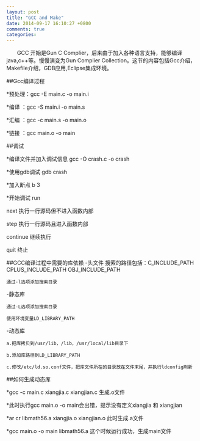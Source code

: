 ```yaml
---
layout: post
title: "GCC and Make"
date: 2014-09-17 16:10:27 +0800
comments: true
categories: 
---
```

&emsp;&emsp;GCC 开始是Gun C Complier，后来由于加入各种语言支持，能够编译java,c++等。慢慢演变为Gun Complier Collection。这节的内容包括Gcc介绍，Makefile介绍，GDB应用,Eclipse集成环境。

##Gcc编译过程

*预处理：gcc -E main.c -o main.i

*编译  ：gcc -S main.i -o main.s

*汇编  ：gcc -c main.s -o main.o

*链接  ：gcc main.o -o main

##调试

*编译文件并加入调试信息 gcc -O crash.c -o crash 

*使用gdb调试 gdb crash 

*加入断点 b 3
 
*开始调试 run

next 执行一行源码但不进入函数内部

step 执行一行源码且进入函数内部

continue 继续执行

quit 终止


##GCC编译过程中需要的库依赖
-头文件
    搜索的路径包括：C_INCLUDE_PATH  CPLUS_INCLUDE_PATH OBJ_INCLUDE_PATH

    通过-l选项添加搜索目录

-静态库

    通过-L选项添加搜索目录

    使用环境变量LD_LIBRARY_PATH

-动态库

    a.把库拷贝到/usr/lib，/lib，/usr/local/lib目录下
 
    b.添加库路径到LD_LIBRARY_PATH

    c.修改/etc/ld.so.conf文件，把库文件所在的目录放在文件末尾，并执行ldconfig刷新

##如何生成动态库

*gcc -c main.c xiangjia.c xiangjian.c   生成.o文件

*此时执行gcc main.o -o main会出错，提示没有定义xiangjia 和 xiangjian

*ar cr libmath56.a xiangjia.o xiangjian.o 此时生成.a文件

*gcc main.o -o main libmath56.a 这个时候运行成功，生成main文件



